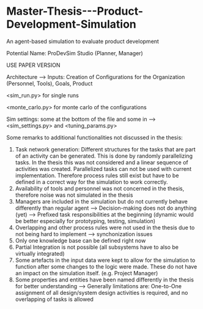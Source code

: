 # Master-Thesis---Product-Development-Simulation
An agent-based simulation to evaluate product development

Potential Name: ProDevSim Studio (Planner, Manager)

USE PAPER VERSION

Architecture --> Inputs: Creation of Configurations for the Organization (Personnel, Tools), Goals, Product

<sim_run.py> for single runs

<monte_carlo.py> for monte carlo of the configurations


Sim settings:
some at the bottom of the file and some in <Inputs> --> <sim_settings.py> and <tuning_params.py>




Some remarks to additional functionalities not discussed in the thesis:
1. Task network generation: Different structures for the tasks that are part of an activity can be generated. This is done by randomly parallelizing tasks. In the thesis this was not considered and a linear sequence of activities was created. Parallelized tasks can not be used with current implementation. Therefore process rules still exist but have to be defined in a correct way for the simulation to work correctly.
2. Availability of tools and personnel was not concerned in the thesis, therefore noise was not simulated in the thesis
3. Managers are included in the simulation but do not currently behave differently than regular agent 
        --> Decision-making does not do anything (yet)
        --> Prefixed task responsibilities at the beginning (dynamic would be better especially for prototyping, testing, simulation)
4. Overlapping and other process rules were not used in the thesis due to not being hard to implement --> synchonization issues
5. Only one knowledge base can be defined right now
6. Partial Integration is not possible (all subsystems have to also be virtually integrated)
7. Some artefacts in the input data were kept to allow for the simulation to function after some changes to the logic were made. These do not have an impact on the simulation itself. (e.g. Project Manager)
8. Some properties and entities have been named differently in the thesis for better understanding
--> Generally limitations are: One-to-One assignment of all design/system design activities is required, and no overlapping of tasks is allowed